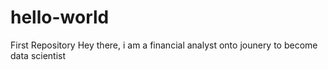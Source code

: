 # hello-world
First Repository
Hey there, i am a financial analyst onto jounery to become data scientist
